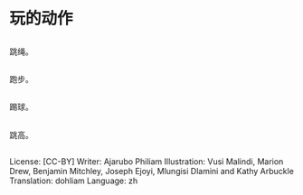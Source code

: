 # 玩的动作

##
跳绳。

##
跑步。

##
踢球。

##
跳高。

##
License: [CC-BY]
Writer: Ajarubo Philiam
Illustration: Vusi Malindi, Marion Drew, Benjamin Mitchley, Joseph Ejoyi, Mlungisi Dlamini and Kathy Arbuckle
Translation: dohliam
Language: zh
